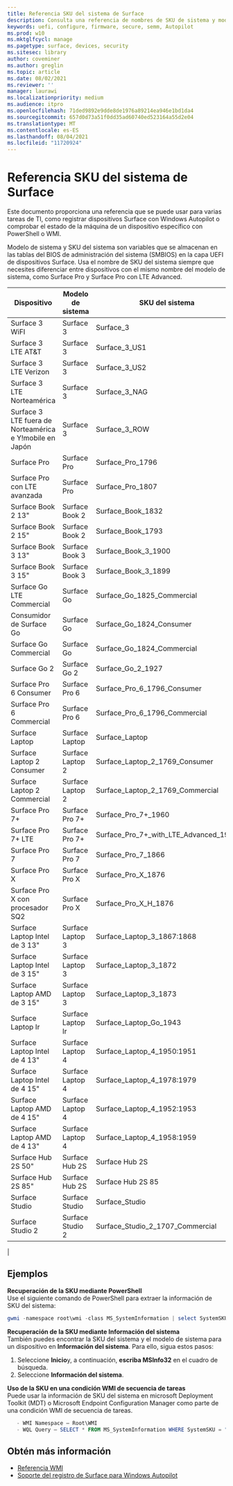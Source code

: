 ```yaml
---
title: Referencia SKU del sistema de Surface
description: Consulta una referencia de nombres de SKU de sistema y modelo de sistema para todos los dispositivos Surface.
keywords: uefi, configure, firmware, secure, semm, Autopilot
ms.prod: w10
ms.mktglfcycl: manage
ms.pagetype: surface, devices, security
ms.sitesec: library
author: coveminer
ms.author: greglin
ms.topic: article
ms.date: 08/02/2021
ms.reviewer: ''
manager: laurawi
ms.localizationpriority: medium
ms.audience: itpro
ms.openlocfilehash: 71ded9892e9dde8de1976a89214ea946e1bd1da4
ms.sourcegitcommit: 657d0d73a51f0dd35ad60740ed523164a55d2e04
ms.translationtype: MT
ms.contentlocale: es-ES
ms.lasthandoff: 08/04/2021
ms.locfileid: "11720924"
---
```

# <a name="surface-system-sku-reference"></a>Referencia SKU del sistema de Surface

Este documento proporciona una referencia que se puede usar para varias tareas de TI, como registrar dispositivos Surface con Windows Autopilot o comprobar el estado de la máquina de un dispositivo específico con PowerShell o WMI.

Modelo de sistema y SKU del sistema son variables que se almacenan en las tablas del BIOS de administración del sistema (SMBIOS) en la capa UEFI de dispositivos Surface. Usa el nombre de SKU del sistema siempre que necesites diferenciar entre dispositivos con el mismo nombre del modelo de sistema, como Surface Pro y Surface Pro con LTE Advanced.

| Dispositivo   | Modelo de sistema | SKU del sistema       |
| ---------- | ----------- | -------------- |
| Surface 3 WiFI                                               | Surface 3        | Surface_3                        |
| Surface 3 LTE AT&T                                           | Surface 3        | Surface_3_US1                    |
| Surface 3 LTE Verizon                                        | Surface 3        | Surface_3_US2                    |
| Surface 3 LTE Norteamérica                                  | Surface 3        | Surface_3_NAG                    |
| Surface 3 LTE fuera de Norteamérica e Y!mobile en Japón | Surface 3        | Surface_3_ROW                    |
| Surface Pro                                                  | Surface Pro      | Surface_Pro_1796                 |
| Surface Pro con LTE avanzada                                | Surface Pro      | Surface_Pro_1807                 |
| Surface Book 2 13"                                        | Surface Book 2   | Surface_Book_1832                |
| Surface Book 2 15"                                        | Surface Book 2   | Surface_Book_1793                |
| Surface Book 3 13"                                        | Surface Book 3   | Surface_Book_3_1900                |
| Surface Book 3 15"                                        | Surface Book 3   | Surface_Book_3_1899
| Surface Go LTE Commercial | Surface Go | Surface_Go_1825_Commercial |
| Consumidor de Surface Go                                          | Surface Go       | Surface_Go_1824_Consumer         |
| Surface Go Commercial                                        | Surface Go       | Surface_Go_1824_Commercial       |
| Surface Go 2                                                 | Surface Go 2     | Surface_Go_2_1927                |
| Surface Pro 6 Consumer                                       | Surface Pro 6    | Surface_Pro_6_1796_Consumer      |
| Surface Pro 6 Commercial                                     | Surface Pro 6    | Surface_Pro_6_1796_Commercial    |
| Surface Laptop                                               | Surface Laptop   | Surface_Laptop                   |
| Surface Laptop 2 Consumer                                    | Surface Laptop 2 | Surface_Laptop_2_1769_Consumer   |
| Surface Laptop 2 Commercial                                  | Surface Laptop 2 | Surface_Laptop_2_1769_Commercial |
| Surface Pro 7+                                               | Surface Pro 7+ | Surface_Pro_7+_1960|
| Surface Pro 7+ LTE                                           | Surface Pro 7+ | Surface_Pro_7+_with_LTE_Advanced_1961|
| Surface Pro 7                 | Surface Pro 7    | Surface_Pro_7_1866         |
| Surface Pro X                 | Surface Pro X    | Surface_Pro_X_1876         |
| Surface Pro X con procesador SQ2                | Surface Pro X    | Surface_Pro_X_H_1876        |
| Surface Laptop Intel de 3 13" | Surface Laptop 3 | Surface_Laptop_3_1867:1868 |
| Surface Laptop Intel de 3 15" | Surface Laptop 3 | Surface_Laptop_3_1872      |
| Surface Laptop AMD de 3 15"   | Surface Laptop 3 | Surface_Laptop_3_1873      |
| Surface Laptop Ir  | Surface Laptop Ir | Surface_Laptop_Go_1943      |
| Surface Laptop Intel de 4 13" | Surface Laptop 4 | Surface_Laptop_4_1950:1951 |
| Surface Laptop Intel de 4 15" | Surface Laptop 4 | Surface_Laptop_4_1978:1979     |
| Surface Laptop AMD de 4 15"   | Surface Laptop 4 | Surface_Laptop_4_1952:1953     |
| Surface Laptop AMD de 4 13"   | Surface Laptop 4 | Surface_Laptop_4_1958:1959    |
| Surface Hub 2S 50"  | Surface Hub 2S | Surface Hub 2S   |
| Surface Hub 2S 85"  | Surface Hub 2S | Surface Hub 2S 85   |
| Surface Studio | Surface Studio | Surface_Studio   |
| Surface Studio 2 | Surface Studio 2 | Surface_Studio_2_1707_Commercial   |
|

## <a name="examples"></a>Ejemplos

**Recuperación de la SKU mediante PowerShell**  
Use el siguiente comando de PowerShell para extraer la información de SKU del sistema:

 ``` powershell  
gwmi -namespace root\wmi -class MS_SystemInformation | select SystemSKU 
```

**Recuperación de la SKU mediante Información del sistema**  
También puedes encontrar la SKU del sistema y el modelo de sistema para un dispositivo en **Información del sistema**. Para ello, sigua estos pasos:

1. Seleccione **Inicio**y, a continuación, **escriba MSInfo32** en el cuadro de búsqueda.  
1. Seleccione **Información del sistema**.

**Uso de la SKU en una condición WMI de secuencia de tareas**  
Puede usar la información de SKU del sistema en microsoft Deployment Toolkit (MDT) o Microsoft Endpoint Configuration Manager como parte de una condición WMI de secuencia de tareas.

 ``` powershell  
    - WMI Namespace – Root\WMI
    - WQL Query – SELECT * FROM MS_SystemInformation WHERE SystemSKU = "Surface_Pro_1796"
 ```

## <a name="learn-more"></a>Obtén más información

- [Referencia WMI](/windows/win32/wmisdk/wmi-reference)
- [Soporte del registro de Surface para Windows Autopilot](surface-autopilot-registration-support.md)
